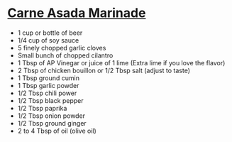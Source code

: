 # [Carne Asada Marinade](https://youtu.be/FLuQWEgyM3Y)

- 1 cup or bottle of beer 
- 1/4 cup of soy sauce 
- 5 finely chopped garlic cloves 
- Small bunch of chopped cilantro 
- 1 Tbsp of AP Vinegar or juice of 1 lime (Extra lime if you love the flavor) 
- 2 Tbsp of chicken bouillon or 1/2 Tbsp salt (adjust to taste) 
- 1 Tbsp ground cumin 
- 1 Tbsp garlic powder 
- 1/2 Tbsp chili power 
- 1/2 Tbsp black pepper 
- 1/2 Tbsp paprika 
- 1/2 Tbsp onion powder 
- 1/2 Tbsp ground ginger 
- 2 to 4 Tbsp of oil (olive oil)